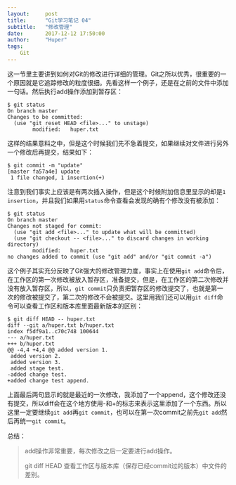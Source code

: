 ```yaml
---
layout:     post
title:      "Git学习笔记 04"
subtitle:   "修改管理"
date:       2017-12-12 17:50:00
author:     "Huper"
tags:
    Git
---
```


这一节里主要讲到如何对Git的修改进行详细的管理。Git之所以优秀，很重要的一个原因就是它追踪修改的粒度很细。先看这样一个例子，还是在之前的文件中添加一句话。然后执行add操作添加到暂存区：

```shell
$ git status
On branch master
Changes to be committed:
  (use "git reset HEAD <file>..." to unstage)
        modified:   huper.txt
```

这样的结果意料之中，但是这个时候我们先不急着提交，如果继续对文件进行另外一个修改后再提交，结果如下：

```shell
$ git commit -m "update"
[master fa57a4e] update
 1 file changed, 1 insertion(+)
```

注意到我们事实上应该是有两次插入操作，但是这个时候附加信息里显示的却是`1 insertion`，并且我们如果用`status`命令查看会发现的确有个修改没有被添加：

```shell
$ git status
On branch master
Changes not staged for commit:
  (use "git add <file>..." to update what will be committed)
  (use "git checkout -- <file>..." to discard changes in working directory)
        modified:   huper.txt
no changes added to commit (use "git add" and/or "git commit -a")
```

这个例子其实充分反映了Git强大的修改管理力度，事实上在使用`git add`命令后，在工作区的第一次修改被放入暂存区，准备提交，但是，在工作区的第二次修改并没有放入暂存区，所以，`git commit`只负责把暂存区的修改提交了，也就是第一次的修改被提交了，第二次的修改不会被提交。这里用我们还可以用`git diff`命令可以查看工作区和版本库里面最新版本的区别：

```shell
$ git diff HEAD -- huper.txt
diff --git a/huper.txt b/huper.txt
index f5df9a1..c70c748 100644
--- a/huper.txt
+++ b/huper.txt
@@ -4,4 +4,4 @@ added version 1.
 added version 2.
 added version 3.
 added stage test.
-added change test.
+added change test append.
```

上面最后两句显示的就是最近的一次修改，我添加了一个append，这个修改还没有提交，所以diff会在这个地方使用-和+的标志来表示这里添加了一个东西。所以这里一定要继续`git add`再`git commit`，也可以在第一次commit之前先`git add`然后再统一`git commit`。

总结：

> add操作非常重要，每次修改之后一定要进行add操作。
>
> git diff HEAD 查看工作区与版本库（保存已经commit过的版本）中文件的差别。